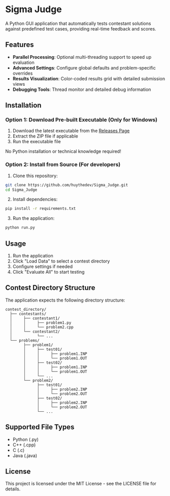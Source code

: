 # Sigma Judge

A Python GUI application that automatically tests contestant solutions against predefined test cases, providing real-time feedback and scores.

## Features

- **Parallel Processing**: Optional multi-threading support to speed up evaluation
- **Advanced Settings**: Configure global defaults and problem-specific overrides
- **Results Visualization**: Color-coded results grid with detailed submission views
- **Debugging Tools**: Thread monitor and detailed debug information

## Installation

### Option 1: Download Pre-built Executable (Only for Windows)

1. Download the latest executable from the [Releases Page](https://github.com/huythedev/Sigma_Judge/releases/latest)
2. Extract the ZIP file if applicable
3. Run the executable file

No Python installation or technical knowledge required!

### Option 2: Install from Source (For developers)

1. Clone this repository:
```bash
git clone https://github.com/huythedev/Sigma_Judge.git
cd Sigma_Judge
```

2. Install dependencies:
```bash
pip install -r requirements.txt
```

3. Run the application:
```bash
python run.py
```

## Usage

1. Run the application
2. Click "Load Data" to select a contest directory
3. Configure settings if needed
4. Click "Evaluate All" to start testing

## Contest Directory Structure

The application expects the following directory structure:

```
contest_directory/
  ├── contestants/
  │     ├── contestant1/
  │     │     ├── problem1.py
  │     │     └── problem2.cpp
  │     └── contestant2/
  │           └── ...
  └── problems/
        ├── problem1/
        │     ├── test01/
        │     │     ├── problem1.INP
        │     │     └── problem1.OUT
        │     ├── test02/
        │     │     ├── problem1.INP
        │     │     └── problem1.OUT
        │     └── ...
        └── problem2/
              ├── test01/
              │     ├── problem2.INP
              │     └── problem2.OUT
              ├── test02/
              │     ├── problem2.INP
              │     └── problem2.OUT
              └── ...
```

## Supported File Types

- Python (.py)
- C++ (.cpp)
- C (.c)
- Java (.java)

## License

This project is licensed under the MIT License - see the LICENSE file for details.
